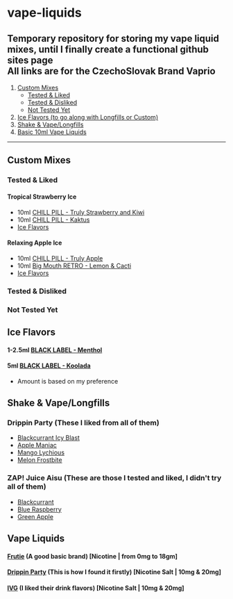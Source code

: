 # vape-liquids
Temporary repository for storing my vape liquid mixes, until I finally create a functional github sites page <br>
All links are for the CzechoSlovak Brand Vaprio
---
1. [Custom Mixes](#custom-mixes)
    - [Tested & Liked](#tested--liked)
    - [Tested & Disliked](#tested--disliked)
    - [Not Tested Yet](#not-tested-yer) 
3. [Ice Flavors (to go along with Longfills or Custom)](#ice-flavors)
4. [Shake & Vape/Longfills](#shake--vapelongfills)
5. [Basic 10ml Vape Liquids](#vape-liquids)
---
## Custom Mixes
  ### Tested & Liked
  #### Tropical Strawberry Ice
  - 10ml [CHILL PILL - Truly Strawberry and Kiwi](https://www.vaprio.sk/produkt-chill-pill-truly-strawberry-and-kiwi-jahoda-a-kiwi-prichut-8877.html)
  - 10ml [CHILL PILL - Kaktus](https://www.vaprio.sk/produkt-chill-pill-kaktus-psycho-lady-spike-ball-prichut-8880.html)
  - [Ice Flavors](#ice-flavors)
  #### Relaxing Apple Ice
  - 10ml [CHILL PILL - Truly Apple](https://www.vaprio.sk/produkt-chill-pill-truly-apple-cervene-a-zelene-jablko-prichut-8876.html)
  - 10ml [Big Mouth RETRO - Lemon & Cacti](https://www.vaprio.sk/produkt-prichut-big-mouth-retro-citron-a-kaktus.html)
  - [Ice Flavors](#ice-flavors)
  ### Tested & Disliked
  ### Not Tested Yet

## Ice Flavors
  #### 1-2.5ml [BLACK LABEL - Menthol](https://www.vaprio.sk/produkt-imperia-black-label-mentol-prichut-9135.html)
  #### 5ml [BLACK LABEL - Koolada](https://www.vaprio.sk/produkt-imperia-black-label-koolada-prichut-9138.html)
  - Amount is based on my preference

## Shake & Vape/Longfills
  ### Drippin Party (These I liked from all of them)
  - [Blackcurrant Icy Blast](https://www.vaprio.sk/produkt-drippin-party-blackcurrant-icy-blast-cierna-ribezla-a-grapefruit-shake-vape-8905.html)
  - [Apple Maniac](https://www.vaprio.sk/produkt-drippin-party-apple-maniac-chladive-jablko-a-kysle-kiwi-shake-vape-8901.html)
  - [Mango Lychious](https://www.vaprio.sk/produkt-drippin-party-mango-lychious-chladive-mango-a-lici-shake-vape-8911.html)
  - [Melon Frostbite](https://www.vaprio.sk/produkt-drippin-party-melon-frostbite-chladivy-vodovy-melon-a-citron-shake-vape-8913.html)
  ### ZAP! Juice Aisu (These are those I tested and liked, I didn't try all of them)
  - [Blackcurrant](https://www.vaprio.sk/produkt-zap-juice-aisu-ladova-cierna-ribezla-blackcurrant-shake-and-vape-10ml-8977.html)
  - [Blue Raspberry](https://www.vaprio.sk/produkt-zap-juice-aisu-ladova-modra-malina-blue-raspberry-shake-and-vape-10ml-8975.html)
  - [Green Apple](https://www.vaprio.sk/produkt-zap-juice-aisu-ladove-zelene-jablko-green-apple-shake-and-vape-10ml-8974.html)

## Vape Liquids
  #### [Frutie](https://www.vaprio.sk/naplne/produkty?f_vyrobce=201|86) (A good basic brand) [Nicotine | from 0mg to 18gm]
  #### [Drippin Party](https://www.vaprio.sk/naplne/produkty?f_vyrobce=291) (This is how I found it firstly) [Nicotine Salt | 10mg & 20mg]
  #### [IVG](https://www.vaprio.sk/naplne/produkty?f_vyrobce=247) (I liked their drink flavors) [Nicotine Salt | 10mg & 20mg]
